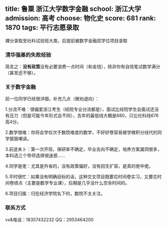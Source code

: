 title: 鲁粟 浙江大学数字金融
school: 浙江大学
admission: 高考
choose: 物化史
score: 681
rank: 1870
tags: 平行志愿录取
---

裸分录取至社科试验班大类，后提前被数字金融双学位项目录取

### 清华强基的失败经验

简言之：**没有政策**没有必要浪费一点时间（和金钱），除非你有自信笔试数学满分（甚至还不够）。

### 关于数字金融

前一位同学已经很详细，补充几点（微劝退向）：

1.分流不难：很偏爱浙江考生（经院专业分流都是），面试比经院学生会面试还没有压力（但是可能今年形式会不同），去年的最低线大概是680，只比社科线676高4分。

2.数学很难：你将会学仅次于数院难度的数学，不好好卷容易被学微积分线代的同学狠狠嘲讽。

3.前途未卜：第一次开班，保研率不确定，毕业去向不确定，培养方案漏洞很多，本科选三个导师选择很迷惑……

4.同学是佬：尤其是外省的，没有政策偏好，没有招生扩容，是真的佬中佬。

5.平时很忙：如果没有明确目标的话，这种交叉项目既要花时间卷实习，又要花时间卷绩点（主要是数学专业课），后期是几乎没什么空余时间的。

6.项目归属：归在经济学院名下的，数院不太关注。

### 联系方式

vx&电话：18357432232  QQ：2953464200